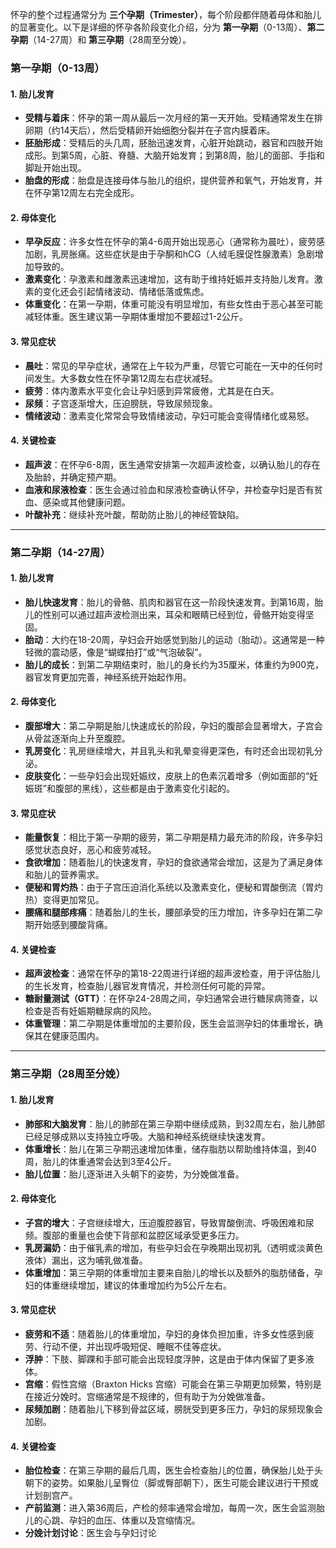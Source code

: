 怀孕的整个过程通常分为 **三个孕期（Trimester）**，每个阶段都伴随着母体和胎儿的显著变化。以下是详细的怀孕各阶段变化介绍，分为 **第一孕期**（0-13周）、**第二孕期**（14-27周）和 **第三孕期**（28周至分娩）。

### **第一孕期（0-13周）**

#### 1. **胎儿发育**

- **受精与着床**：怀孕的第一周从最后一次月经的第一天开始。受精通常发生在排卵期（约14天后），然后受精卵开始细胞分裂并在子宫内膜着床。
- **胚胎形成**：受精后的头几周，胚胎迅速发育，心脏开始跳动，器官和四肢开始成形。到第5周，心脏、脊髓、大脑开始发育；到第8周，胎儿的面部、手指和脚趾开始出现。
- **胎盘的形成**：胎盘是连接母体与胎儿的组织，提供营养和氧气，开始发育，并在怀孕第12周左右完全成形。

#### 2. **母体变化**

- **早孕反应**：许多女性在怀孕的第4-6周开始出现恶心（通常称为晨吐），疲劳感加剧，乳房胀痛。这些症状是由于孕酮和hCG（人绒毛膜促性腺激素）急剧增加导致的。
- **激素变化**：孕激素和雌激素迅速增加，这有助于维持妊娠并支持胎儿发育。激素的变化还会引起情绪波动、情绪低落或焦虑。
- **体重变化**：在第一孕期，体重可能没有明显增加，有些女性由于恶心甚至可能减轻体重。医生建议第一孕期体重增加不要超过1-2公斤。

#### 3. **常见症状**

- **晨吐**：常见的早孕症状，通常在上午较为严重，尽管它可能在一天中的任何时间发生。大多数女性在怀孕第12周左右症状减轻。
- **疲劳**：体内激素水平变化会让孕妇感到异常疲倦，尤其是在白天。
- **尿频**：子宫逐渐增大，压迫膀胱，导致尿频现象。
- **情绪波动**：激素变化常常会导致情绪波动，孕妇可能会变得情绪化或易怒。

#### 4. **关键检查**

- **超声波**：在怀孕6-8周，医生通常安排第一次超声波检查，以确认胎儿的存在及胎龄，并确定预产期。
- **血液和尿液检查**：医生会通过验血和尿液检查确认怀孕，并检查孕妇是否有贫血、感染或其他健康问题。
- **叶酸补充**：继续补充叶酸，帮助防止胎儿的神经管缺陷。

------

### **第二孕期（14-27周）**

#### 1. **胎儿发育**

- **胎儿快速发育**：胎儿的骨骼、肌肉和器官在这一阶段快速发育。到第16周，胎儿的性别可以通过超声波检测出来，耳朵和眼睛已经到位，骨骼开始变得坚固。
- **胎动**：大约在18-20周，孕妇会开始感觉到胎儿的运动（胎动）。这通常是一种轻微的震动感，像是“蝴蝶拍打”或“气泡破裂”。
- **胎儿的成长**：到第二孕期结束时，胎儿的身长约为35厘米，体重约为900克，器官发育更加完善，神经系统开始起作用。

#### 2. **母体变化**

- **腹部增大**：第二孕期是胎儿快速成长的阶段，孕妇的腹部会显著增大，子宫会从骨盆逐渐向上升至腹腔。
- **乳房变化**：乳房继续增大，并且乳头和乳晕变得更深色，有时还会出现初乳分泌。
- **皮肤变化**：一些孕妇会出现妊娠纹，皮肤上的色素沉着增多（例如面部的“妊娠斑”和腹部的黑线），这些都是由于激素变化引起的。

#### 3. **常见症状**

- **能量恢复**：相比于第一孕期的疲劳，第二孕期是精力最充沛的阶段，许多孕妇感觉状态良好，恶心和疲劳减轻。
- **食欲增加**：随着胎儿的快速发育，孕妇的食欲通常会增加，这是为了满足身体和胎儿的营养需求。
- **便秘和胃灼热**：由于子宫压迫消化系统以及激素变化，便秘和胃酸倒流（胃灼热）变得更加常见。
- **腰痛和腿部疼痛**：随着胎儿的生长，腰部承受的压力增加，许多孕妇在第二孕期开始感到腰酸背痛。

#### 4. **关键检查**

- **超声波检查**：通常在怀孕的第18-22周进行详细的超声波检查，用于评估胎儿的生长发育，检查胎儿器官发育情况，并检测任何可能的异常。
- **糖耐量测试（GTT）**：在怀孕24-28周之间，孕妇通常会进行糖尿病筛查，以检查是否有妊娠期糖尿病的风险。
- **体重管理**：第二孕期是体重增加的主要阶段，医生会监测孕妇的体重增长，确保其在健康范围内。

------

### **第三孕期（28周至分娩）**

#### 1. **胎儿发育**

- **肺部和大脑发育**：胎儿的肺部在第三孕期中继续成熟，到32周左右，胎儿肺部已经足够成熟以支持独立呼吸。大脑和神经系统继续快速发育。
- **体重增长**：胎儿在第三孕期迅速增加体重，储存脂肪以帮助维持体温，到40周，胎儿的体重通常会达到3至4公斤。
- **胎儿位置**：胎儿逐渐进入头朝下的姿势，为分娩做准备。

#### 2. **母体变化**

- **子宫的增大**：子宫继续增大，压迫腹腔器官，导致胃酸倒流、呼吸困难和尿频。腹部的重量也会使下背部和盆腔区域承受更多压力。
- **乳房漏奶**：由于催乳素的增加，有些孕妇会在孕晚期出现初乳（透明或淡黄色液体）漏出，这为哺乳做准备。
- **体重增加**：第三孕期的体重增加主要来自胎儿的增长以及额外的脂肪储备，孕妇的体重继续增加，建议的体重增加约为5公斤左右。

#### 3. **常见症状**

- **疲劳和不适**：随着胎儿的体重增加，孕妇的身体负担加重，许多女性感到疲劳、行动不便，并出现呼吸短促、睡眠不佳等症状。
- **浮肿**：下肢、脚踝和手部可能会出现轻度浮肿，这是由于体内保留了更多液体。
- **宫缩**：假性宫缩（Braxton Hicks 宫缩）可能会在第三孕期更加频繁，特别是在接近分娩时。宫缩通常是不规律的，但有助于为分娩做准备。
- **尿频加剧**：随着胎儿下移到骨盆区域，膀胱受到更多压力，孕妇的尿频现象会加剧。

#### 4. **关键检查**

- **胎位检查**：在第三孕期的最后几周，医生会检查胎儿的位置，确保胎儿处于头朝下的姿势。如果胎儿呈臀位（脚或臀部朝下），医生可能会建议进行干预或计划剖宫产。
- **产前监测**：进入第36周后，产检的频率通常会增加，每周一次，医生会监测胎儿的心跳、孕妇的血压、体重以及宫缩情况。
- **分娩计划讨论**：医生会与孕妇讨论
